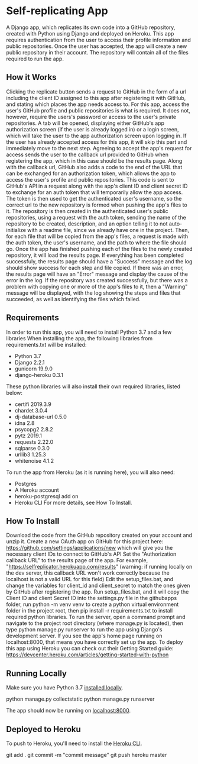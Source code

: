 # Self-replicating App

A Django app, which replicates its own code into a GitHub repository, created with Python using Django and deployed on Heroku.
This app requires authentication from the user to access their profile information and public repositories. Once the user has accepted, the app will create a new public repository in their account. The repository will contain all of the files required to run the app.

## How it Works

Clicking the replicate button sends a request to GitHub in the form of a url including the client ID assigned to this app after registering it with GitHub, and stating which places the app needs access to. For this app, access the user's GitHub profile and public repositories is what is required. It does not, however, require the users's password or access to the user's private repositories. A tab will be opened, displaying either GitHub's app authorization screen (if the user is already logged in) or a login screen, which will take the user to the app authorization screen upon logging in. If the user has already accepted access for this app, it will skip this part and immediately move to the next step.
Agreeing to accept the app's request for access sends the user to the callback url provided to GitHub when registering the app, which in this case should be the results page.
Along with the callback url, GitHub also adds a code to the end of the URL that can be exchanged for an authorization token, which allows the app to access the user's profile and public repositories.
This code is sent to GitHub's API in a request along with the app's client ID and client secret ID to exchange for an auth token that will temporarily allow the app access. The token is then used to get the authenticated user's username, so the correct url to the new repository is formed when pushing the app's files to it.
The repository is then created in the authenticated user's public repositories, using a request with the auth token, sending the name of the repository to be created, description, and an option telling it to not auto-initialize with a readme file, since we already have one in the project.
Then, for each file that will be copied from the app's files, a request is made with the auth token, the user's username, and the path to where the file should go.
Once the app has finished pushing each of the files to the newly created repository, it will load the results page. If everything has been completed successfuly, the results page should have a "Success" message and the log should show success for each step and file copied. If there was an error, the results page will have an "Error" message and display the cause of the error in the log. If the repository was created successfully, but there was a problem with copying one or more of the app's files to it, then a "Warning" message will be displayed, with the log showing the steps and files that succeeded, as well as identifying the files which failed.

## Requirements

In order to run this app, you will need to install Python 3.7 and a few libraries
When installing the app, the following libraries from requirements.txt will be installed:
- Python 3.7
- Django 2.2.1
- gunicorn 19.9.0
- django-heroku 0.3.1

These python libraries will also install their own required libraries, listed below:
- certifi 2019.3.9
- chardet 3.0.4
- dj-database-url 0.5.0
- idna 2.8
- psycopg2 2.8.2
- pytz 2019.1
- requests 2.22.0
- sqlparse 0.3.0
- urllib3 1.25.3
- whitenoise 4.1.2

To run the app from Heroku (as it is running here), you will also need:
- Postgres
- A Heroku account
- heroku-postgresql add on
- Heroku CLI
For more details, see How To Install.

## How To Install

Download the code from the GitHub repository created on your account and unzip it.
Create a new OAuth app on GitHub for this project here: https://github.com/settings/applications/new which will give you the necessary client IDs to connect to GitHub's API
Set the "Authorization callback URL" to the results page of the app. For example, "https://selfreplicator.herokuapp.com/results" (warning: if running locally on the dev server, this callback URL won't work correctly because the localhost is not a valid URL for this field)
Edit the setup_files.bat, and change the variables for client_id and client_secret to match the ones given by GitHub after registering the app.
Run setup_files.bat, and it will copy the Client ID and client Secret ID into the settings.py file in the githubapps folder, run python -m venv venv to create a python virtual environment folder in the project root, then pip install -r requirements.txt to install required python libraries.
To run the server, open a command prompt and navigate to the project root directory (where manage.py is located), then type python manage.py runserver to run the app using Django's development server. If you see the app's home page running on localhost:8000, that means you have correctly set up the app.
To deploy this app using Heroku you can check out their Getting Started guide: https://devcenter.heroku.com/articles/getting-started-with-python


## Running Locally

Make sure you have Python 3.7 [installed locally](http://install.python-guide.org). 

python manage.py collectstatic
python manage.py runserver


The app should now be running on [localhost:8000](http://localhost:8000/).

## Deployed to Heroku

To push to Heroku, you'll need to install the [Heroku CLI](https://devcenter.heroku.com/articles/heroku-cli).

git add .
git commit -m "commit message"
git push heroku master
